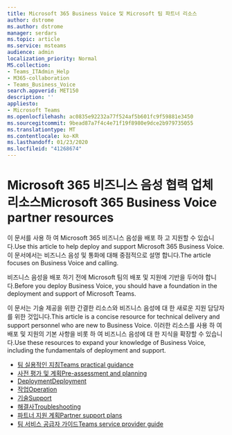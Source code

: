 ```yaml
---
title: Microsoft 365 Business Voice 및 Microsoft 팀 파트너 리소스
author: dstrome
ms.author: dstrome
manager: serdars
ms.topic: article
ms.service: msteams
audience: admin
localization_priority: Normal
MS.collection:
- Teams_ITAdmin_Help
- M365-collaboration
- Teams_Business_Voice
search.appverid: MET150
description: ''
appliesto:
- Microsoft Teams
ms.openlocfilehash: ac0835e92232a77f524af5b601fc9f59881e3450
ms.sourcegitcommit: 9bead87a7f4c4e71f19f8980e9dce2b979735055
ms.translationtype: MT
ms.contentlocale: ko-KR
ms.lasthandoff: 01/23/2020
ms.locfileid: "41268674"
---
```

# <a name="microsoft-365-business-voice-partner-resources"></a><span data-ttu-id="4651c-102">Microsoft 365 비즈니스 음성 협력 업체 리소스</span><span class="sxs-lookup"><span data-stu-id="4651c-102">Microsoft 365 Business Voice partner resources</span></span>

<span data-ttu-id="4651c-103">이 문서를 사용 하 여 Microsoft 365 비즈니스 음성을 배포 하 고 지원할 수 있습니다.</span><span class="sxs-lookup"><span data-stu-id="4651c-103">Use this article to help deploy and support Microsoft 365 Business Voice.</span></span> <span data-ttu-id="4651c-104">이 문서에서는 비즈니스 음성 및 통화에 대해 중점적으로 설명 합니다.</span><span class="sxs-lookup"><span data-stu-id="4651c-104">The article focuses on Business Voice and calling.</span></span>

<span data-ttu-id="4651c-105">비즈니스 음성을 배포 하기 전에 Microsoft 팀의 배포 및 지원에 기반을 두어야 합니다.</span><span class="sxs-lookup"><span data-stu-id="4651c-105">Before you deploy Business Voice, you should have a foundation in the deployment and support of Microsoft Teams.</span></span>

<span data-ttu-id="4651c-106">이 문서는 기술 제공을 위한 간결한 리소스와 비즈니스 음성에 대 한 새로운 지원 담당자를 위한 것입니다.</span><span class="sxs-lookup"><span data-stu-id="4651c-106">This article is a concise resource for technical delivery and support personnel who are new to Business Voice.</span></span> <span data-ttu-id="4651c-107">이러한 리소스를 사용 하 여 배포 및 지원의 기본 사항을 비롯 하 여 비즈니스 음성에 대 한 지식을 확장할 수 있습니다.</span><span class="sxs-lookup"><span data-stu-id="4651c-107">Use these resources to expand your knowledge of Business Voice, including the fundamentals of deployment and support.</span></span>

- [<span data-ttu-id="4651c-108">팀 실용적인 지침</span><span class="sxs-lookup"><span data-stu-id="4651c-108">Teams practical guidance</span></span>](../cloud-voice-landing-page.md)
- [<span data-ttu-id="4651c-109">사전 평가 및 계획</span><span class="sxs-lookup"><span data-stu-id="4651c-109">Pre-assessment and planning</span></span>](../3-envision-evaluate-my-environment.md)
- [<span data-ttu-id="4651c-110">Deployment</span><span class="sxs-lookup"><span data-stu-id="4651c-110">Deployment</span></span>](../3-onboard-deploy-my-service.md)
- [<span data-ttu-id="4651c-111">작업</span><span class="sxs-lookup"><span data-stu-id="4651c-111">Operation</span></span>](../1-drive-value-operate-my-service.md)
- [<span data-ttu-id="4651c-112">기술</span><span class="sxs-lookup"><span data-stu-id="4651c-112">Support</span></span>](../envision-planning-for-service-management-and-quality-complete-guide.md#plan-for-service-management)
- [<span data-ttu-id="4651c-113">해결사</span><span class="sxs-lookup"><span data-stu-id="4651c-113">Troubleshooting</span></span>](../connectivity-issues.md)
- [<span data-ttu-id="4651c-114">파트너 지원 계획</span><span class="sxs-lookup"><span data-stu-id="4651c-114">Partner support plans</span></span>](https://partner.microsoft.com/support/partnersupport)
- [<span data-ttu-id="4651c-115">팀 서비스 공급자 가이드</span><span class="sxs-lookup"><span data-stu-id="4651c-115">Teams service provider guide</span></span>](https://aka.ms/teamsserviceproviderguide)
